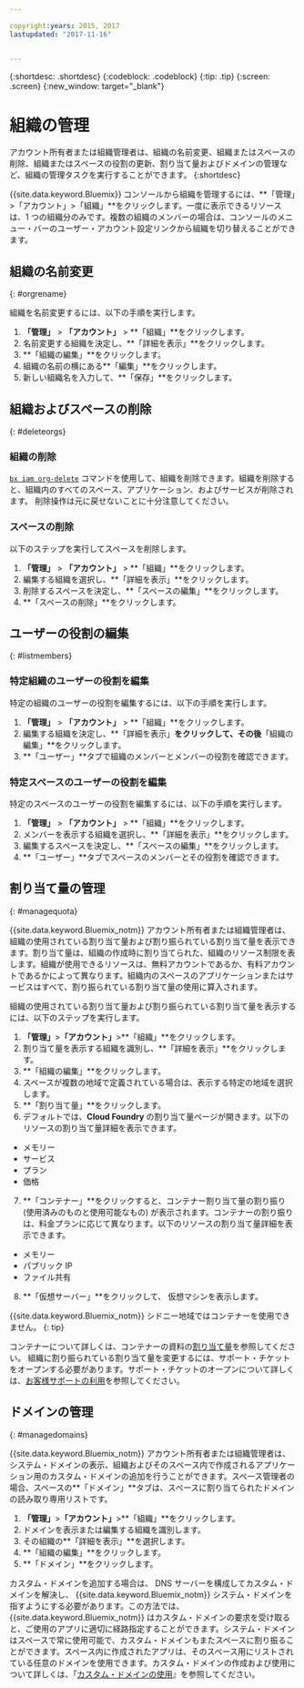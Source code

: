 ```yaml
---

copyright:years: 2015, 2017
lastupdated: "2017-11-16"


---
```


{:shortdesc: .shortdesc}
{:codeblock: .codeblock}
{:tip: .tip}
{:screen: .screen}
{:new_window: target="_blank"}

# 組織の管理
アカウント所有者または組織管理者は、組織の名前変更、組織またはスペースの削除、組織またはスペースの役割の更新、割り当て量およびドメインの管理など、組織の管理タスクを実行することができます。
{:shortdesc}

{{site.data.keyword.Bluemix}} コンソールから組織を管理するには、**「管理」>「アカウント」>「組織」**をクリックします。一度に表示できるリソースは、1 つの組織分のみです。複数の組織のメンバーの場合は、コンソールのメニュー・バーのユーザー・アカウント設定リンクから組織を切り替えることができます。

## 組織の名前変更
{: #orgrename}

組織を名前変更するには、以下の手順を実行します。
1. **「管理」** > **「アカウント」** > **「組織」**をクリックします。
2. 名前変更する組織を決定し、**「詳細を表示」**をクリックします。
3. **「組織の編集」**をクリックします。
4. 組織の名前の横にある**「編集」**をクリックします。
5. 新しい組織名を入力して、**「保存」**をクリックします。

## 組織およびスペースの削除
{: #deleteorgs}

### 組織の削除

[`bx iam org-delete`](/docs/cli/reference/bluemix_cli/bx_cli.html#bluemix_iam_org_delete) コマンドを使用して、組織を削除できます。組織を削除すると、組織内のすべてのスペース、アプリケーション、およびサービスが削除されます。
削除操作は元に戻せないことに十分注意してください。

### スペースの削除

以下のステップを実行してスペースを削除します。

1. **「管理」** > **「アカウント」** > **「組織」**をクリックします。
2. 編集する組織を選択し、**「詳細を表示」**をクリックします。
3. 削除するスペースを決定し、**「スペースの編集」**をクリックします。
4. **「スペースの削除」**をクリックします。

## ユーザーの役割の編集
{: #listmembers}

### 特定組織のユーザーの役割を編集

特定の組織のユーザーの役割を編集するには、以下の手順を実行します。

1. **「管理」** > **「アカウント」** > **「組織」**をクリックします。
2. 編集する組織を決定し、**「詳細を表示」**をクリックして、その後**「組織の編集」**をクリックします。
4. **「ユーザー」**タブで組織のメンバーとメンバーの役割を確認できます。

### 特定スペースのユーザーの役割を編集

特定のスペースのユーザーの役割を編集するには、以下の手順を実行します。

1. **「管理」** > **「アカウント」** > **「組織」**をクリックします。
2. メンバーを表示する組織を選択し、**「詳細を表示」**をクリックします。
3. 編集するスペースを決定し、**「スペースの編集」**をクリックします。
4. **「ユーザー」**タブでスペースのメンバーとその役割を確認できます。

## 割り当て量の管理
{: #managequota}

{{site.data.keyword.Bluemix_notm}} アカウント所有者または組織管理者は、組織の使用されている割り当て量および割り振られている割り当て量を表示できます。割り当て量は、組織の作成時に割り当てられた、組織のリソース制限を表します。組織が使用できるリソースは、無料アカウントであるか、有料アカウントであるかによって異なります。組織内のスペースのアプリケーションまたはサービスはすべて、割り振られている割り当て量の使用に算入されます。

組織の使用されている割り当て量および割り振られている割り当て量を表示するには、以下のステップを実行します。

1. **「管理」**&gt;**「アカウント」**&gt;**「組織」**をクリックします。
2. 割り当て量を表示する組織を識別し、**「詳細を表示」**をクリックします。
3. **「組織の編集」**をクリックします。
4. スペースが複数の地域で定義されている場合は、表示する特定の地域を選択します。
5. **「割り当て量」**をクリックします。
6. デフォルトでは、**Cloud Foundry** の割り当て量ページが開きます。以下のリソースの割り当て量詳細を表示できます。
 * メモリー
 * サービス
 * プラン
 * 価格
7. **「コンテナー」**をクリックすると、コンテナー割り当て量の割り振り (使用済みのものと使用可能なもの) が表示されます。コンテナーの割り振りは、料金プランに応じて異なります。以下のリソースの割り当て量詳細を表示できます。
 * メモリー
 * パブリック IP
 * ファイル共有
8. **「仮想サーバー」**をクリックして、 仮想マシンを表示します。

{{site.data.keyword.Bluemix_notm}} シドニー地域ではコンテナーを使用できません。
{: tip}

コンテナーについて詳しくは、コンテナーの資料の[割り当て量](/docs/containers/container_planning.html#container_planning_quota)を参照してください。
組織に割り振られている割り当て量を変更するには、サポート・チケットをオープンする必要があります。サポート・チケットのオープンについて詳しくは、[お客様サポートの利用](/docs/support/index.html#contacting-support)を参照してください。

## ドメインの管理
{: #managedomains}

{{site.data.keyword.Bluemix_notm}} アカウント所有者または組織管理者は、システム・ドメインの表示、組織およびそのスペース内で作成されるアプリケーション用のカスタム・ドメインの追加を行うことができます。スペース管理者の場合、スペースの**「ドメイン」**タブは、スペースに割り当てられたドメインの読み取り専用リストです。

1. **「管理」**&gt;**「アカウント」**&gt;**「組織」**をクリックします。
2. ドメインを表示または編集する組織を識別します。
3. その組織の**「詳細を表示」**を選択します。
4. **「組織の編集」**をクリックします。
5. **「ドメイン」**をクリックします。

カスタム・ドメインを追加する場合は、
DNS サーバーを構成してカスタム・ドメインを解決し、
{{site.data.keyword.Bluemix_notm}}
システム・ドメインを指すようにする必要があります。この方法では、{{site.data.keyword.Bluemix_notm}}
はカスタム・ドメインの要求を受け取ると、ご使用のアプリに適切に経路指定することができます。システム・ドメインはスペースで常に使用可能で、カスタム・ドメインもまたスペースに割り振ることができます。スペース内に作成されたアプリは、そのスペース用にリストされている任意のドメインを使用できます。カスタム・ドメインの作成および使用について詳しくは、「[カスタム・ドメインの使用](/docs/manageapps/updapps.html#domain)』を参照してください。
